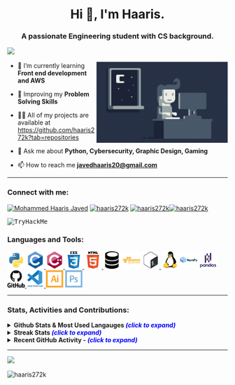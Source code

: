 <h1 align="center">Hi 👋, I'm Haaris.</h1>
<h3 align="center">A passionate Engineering student with CS background.</h3>

 <p align="left"><a href="https://github.com/haaris272k/readme-typing-svg">
  <a href="https://github.com/haaris272k"><img src="https://readme-typing-svg.herokuapp.com?lines=Python/Web/Cloud%20|%20Cybersecurity%20|%20Exploring%20new%20things%20everyday...;&left=true&width=1000&height=30"></p></a>

<img alt="Night Coding" src="https://raw.githubusercontent.com/AVS1508/AVS1508/master/assets/Night-Coding.gif" align="right"/>
 
- 🌱 I’m currently learning **Front end development and AWS**

- 🤞  Improving my **Problem Solving Skills**

- 👨‍💻 All of my projects are available at https://github.com/haaris272k?tab=repositories

- 💬 Ask me about **Python, Cybersecurity, Graphic Design, Gaming**

- 📫 How to reach me **javedhaaris20@gmail.com**

 ---

<h3 align="left">Connect with me:</h3>
<p align="left">
<a href="https://linkedin.com/in/mohd-haaris-javed-b6604b1b3" target="blank"><img align="center" src="https://raw.githubusercontent.com/rahuldkjain/github-profile-readme-generator/master/src/images/icons/Social/linked-in-alt.svg" alt="Mohammed Haaris Javed" height="30" width="40" /></a>
<a href="https://www.hackerrank.com/Haaris272k" target="blank"><img align="center" src="https://raw.githubusercontent.com/rahuldkjain/github-profile-readme-generator/master/src/images/icons/Social/hackerrank.svg" alt="haaris272k" height="30" width="40" /></a>
<a href="https://auth.geeksforgeeks.org/user/haarisjaved/practice/" target="blank"><img align="center" src="https://raw.githubusercontent.com/rahuldkjain/github-profile-readme-generator/master/src/images/icons/Social/geeks-for-geeks.svg" alt="haaris272k" height="30" width="40" /></a><a href="https://www.hackerearth.com/@javedhaaris20" target="blank"><img align="center" src="https://raw.githubusercontent.com/rahuldkjain/github-profile-readme-generator/master/src/images/icons/Social/hackerearth.svg" alt="haaris272k" height="30" width="40" /></a>
<pre>
<img src="https://tryhackme-badges.s3.amazonaws.com/redhat272k.png" alt="TryHackMe">
</pre>
</p>


<h3 align="left">Languages and Tools:</h3>
<div>
<a href="https://www.python.org" target="_blank"> <img src="https://raw.githubusercontent.com/devicons/devicon/master/icons/python/python-original.svg" alt="python" width="40" height="40"/></a> <a href="https://www.cprogramming.com/" target="_blank"> <img src="https://raw.githubusercontent.com/devicons/devicon/master/icons/c/c-original.svg" alt="c" width="40" height="40"/> </a> <a href="https://www.w3schools.com/cpp/" target="_blank"> <img src="https://raw.githubusercontent.com/devicons/devicon/master/icons/cplusplus/cplusplus-original.svg" alt="cplusplus" width="40" height="40"/> </a> <a href="https://www.w3schools.com/css/" target="_blank"> <img src="https://raw.githubusercontent.com/devicons/devicon/master/icons/css3/css3-original-wordmark.svg" alt="css3" width="40" height="40"/> </a>  <a href="https://www.w3.org/html/" target="_blank"> <img src="https://raw.githubusercontent.com/devicons/devicon/master/icons/html5/html5-original-wordmark.svg" alt="html5" width="40" height="40"/> </a><a href="https://www.python.org" target="_blank"> <img src="https://github.com/Workshape/tech-icons/blob/master/icons/sql.svg" alt="python" width="40" height="40"/></a> <a href="https://www.w3.org/html/" target="_blank"> <img src="https://github.com/devicons/devicon/blob/master/icons/amazonwebservices/amazonwebservices-plain-wordmark.svg" alt="AWS" width="40" height="40"/></a> <a href="https://www.w3.org/html/" target="_blank"> <img src="https://github.com/devicons/devicon/blob/master/icons/bash/bash-original.svg" alt="Bash" width="40" height="40"/></a><a href="https://www.w3.org/html/" target="_blank"> <img src="https://github.com/devicons/devicon/blob/master/icons/linux/linux-original.svg" alt="Linux" width="40" height="40"/></a></a> <a href="https://www.w3.org/html/" target="_blank"><img src="https://github.com/devicons/devicon/blob/master/icons/numpy/numpy-original-wordmark.svg" alt="Numpy" width="40" height="40"/></a> <a href="https://www.w3.org/html/" target="_blank"><img src="https://github.com/devicons/devicon/blob/master/icons/pandas/pandas-original-wordmark.svg" alt="Pandas" width="40" height="40"/><a href="https://www.w3.org/html/" target="_blank"><img src="https://github.com/devicons/devicon/blob/master/icons/github/github-original-wordmark.svg" alt="Github" width="40" height="40"/> </a><a href="https://www.w3.org/html/" target="_blank"><img src="https://github.com/devicons/devicon/blob/master/icons/vscode/vscode-original-wordmark.svg" alt="VS" width="40" height="40"/> </a></a><img src="https://github.com/devicons/devicon/blob/master/icons/illustrator/illustrator-line.svg" alt="Ai" width="40" height="40"/></a> <a href="https://www.w3.org/html/" target="_blank"><img src="https://github.com/devicons/devicon/blob/master/icons/photoshop/photoshop-line.svg" alt="PS" width="40" height="40"/></a>
</div> 
  
  ---
<h3 align="left">Stats, Activities and Contributions:</h3>

<details>
  <summary><b>Github Stats & Most Used Langauges <i><font color="blue">(click to expand)</i></font></b></summary>  
<div align="left">
<br><a href="https://github.com/haaris272k/github-readme-stats"><img alt="Haaris's Github Stats" src="https://github-readme-stats.vercel.app/api?username=haaris272k&show_icons=true&count_private=true&theme=algolia" /></a>
<br><br><img src="https://github-readme-stats.vercel.app/api/top-langs?username=haaris272k&show_icons=true&locale=en&layout=compact&theme=algolia" alt="haaris272k" /> 
  

  
</div>  
</details>  


<details>
<summary><b>Streak Stats <i><font color="blue">(click to expand)</i></font></b></summary>    
<br><p align="left"><img src="https://git-streak-stats.herokuapp.com?user=haaris272k&theme=algolia&date_format=M%20j%5B%2C%20Y%5D" alt="haaris272k" /></p>  
</details>
  
<details>  
  <summary><b>Recent GitHub Activity - <i><font color="blue">(click to expand)</i></font></b></summary>
  <br/>
   <a href="https://github.com/haaris272k"><img alt="Haaris's Activity Graph" src="https://activity-graph.herokuapp.com/graph?username=haaris272k&custom_title=Haaris's%20Contribution%20Graph&theme=react-dark" /></a>
  <br/>

</details>

---

<p align ="left"><img src="https://img.shields.io/github/last-commit/haaris272k/haaris272k?style=flat-square?color=blue&label=Last%20Updated%20" /></p>
<p align="left"> <img src="https://komarev.com/ghpvc/?username=haaris272k&label=Profile%20views&color=0e75b6&style=flat" alt="haaris272k" /> </p>
